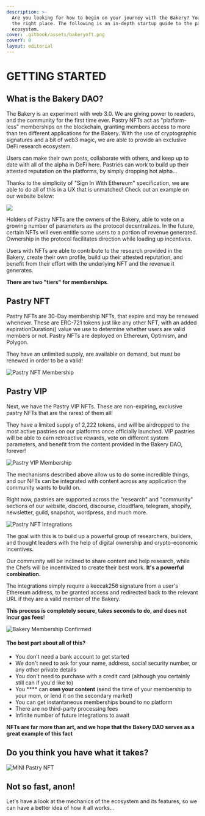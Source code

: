 ```yaml
---
description: >-
  Are you looking for how to begin on your journey with the Bakery? You're in
  the right place. The following is an in-depth startup guide to the pastry
  ecosystem.
cover: .gitbook/assets/bakerynft.png
coverY: 0
layout: editorial
---
```


# GETTING STARTED

## What is the Bakery DAO?  <a href="#bakerydao" id="bakerydao"></a>

The Bakery is an experiment with web 3.0. We are giving power to readers, and the community for the first time ever. Pastry NFTs act as "platform-less" memberships on the blockchain, granting members access to more than ten different applications for the Bakery. With the use of cryptographic signatures and a bit of web3 magic, we are able to provide an exclusive DeFi research ecosystem.

Users can make their own posts, collaborate with others, and keep up to date with all of the alpha in DeFi here. Pastries can work to build up their attested reputation on the platforms, by simply dropping hot alpha...

Thanks to the simplicity of "Sign In With Ethereum" specification, we are able to do all of this in a UX that is unmatched! Check out an example on our website below:

![](<.gitbook/assets/pastryvid\_1nDNNLa4 (1).gif>)

Holders of Pastry NFTs are the owners of the Bakery, able to vote on a growing number of parameters as the protocol decentralizes. In the future, certain NFTs will even entitle some users to a portion of revenue generated. Ownership in the protocol facilitates direction while loading up incentives.

Users with NFTs are able to contribute to the research provided in the Bakery, create their own profile, build up their attested reputation, and benefit from their effort with the underlying NFT and the revenue it generates.

**There are two "tiers" for memberships**.

## Pastry NFT

Pastry NFTs are 30-Day membership NFTs, that expire and may be renewed whenever. These are ERC-721 tokens just like any other NFT, with an added expirationDuration() value we use to determine whether users are valid members or not. Pastry NFTs are deployed on Ethereum, Optimism, and Polygon.

They have an unlimited supply, are available on demand, but must be renewed in order to be a valid!

![Pastry NFT Membership](.gitbook/assets/pastrynft.png)

## Pastry VIP

Next, we have the Pastry VIP NFTs. These are non-expiring, exclusive pastry NFTs that are the rarest of them all!&#x20;

They have a limited supply of 2,222 tokens, and will be airdropped to the most active pastries on our platforms once officially launched. VIP pastries will be able to earn retroactive rewards, vote on different system parameters, and benefit from the content provided in the Bakery DAO, forever!

![Pastry VIP Membership](<.gitbook/assets/pastryvip (1).png>)

The mechanisms described above allow us to do some incredible things, and our NFTs can be integrated with content across any application the community wants to build on.&#x20;

Right now, pastries are supported across the "research" and "community" sections of our website, discord, discourse, cloudflare, telegram, shopify, newsletter, guild, snapshot, wordpress, and much more.

![Pastry NFT Integrations](.gitbook/assets/IMG\_8438.PNG)

The goal with this is to build up a powerful group of researchers, builders, and thought leaders with the help of digital ownership and crypto-economic incentives.

Our community will be inclined to share content and help research, while the Chefs will be incentivized to create their best work. **It's a powerful combination.**

The integrations simply require a keccak256 signature from a user's Ethereum address, to be granted access and redirected back to the relevant URL if they are a valid member of the Bakery.

**This process is completely secure, takes seconds to do, and does not incur gas fees**!

![Bakery Membership Confirmed](.gitbook/assets/C8AF2BF9-B72A-48B2-A732-9F1BEDD7B0AA.jpeg)

#### **The best part about all of this?** <a href="#features" id="features"></a>

* You don't need a bank account to get started
* We don't need to ask for your name, address, social security number, or any other private details
* You don't need to purchase with a credit card (although you certainly still can if you'd like to)
* You **** can **own your content** (send the time of your membership to your mom, or lend it on the secondary market)
* You can get instantaneous memberships bound to no platform
* There are no third-party processing fees
* Infinite number of future integrations to await

**NFTs are far more than art, and we hope that the Bakery DAO serves as a great example of this fact**

## Do you think you have what it takes?

![MINI Pastry NFT](<.gitbook/assets/TRIAL PASTRY.gif>)

## Not so fast, anon!

Let's have a look at the mechanics of the ecosystem and its features, so we can have a better idea of how it all works...
